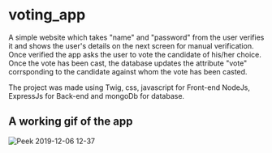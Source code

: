 # voting_app

A simple website which takes "name" and "password" from the user verifies it and shows the user's details on the next screen for manual verification.
Once verified the app asks the user to vote the candidate of his/her choice.
Once the vote has been cast, the database updates the attribute "vote" corrsponding to the candidate against whom the vote has been casted.

The project was made using Twig, css, javascript for Front-end NodeJs, ExpressJs for Back-end and mongoDb for database.

## A working gif of the app

![Peek 2019-12-06 12-37](https://user-images.githubusercontent.com/39849261/70303750-60cb9500-1826-11ea-8105-3ba1bc8ba005.gif)
